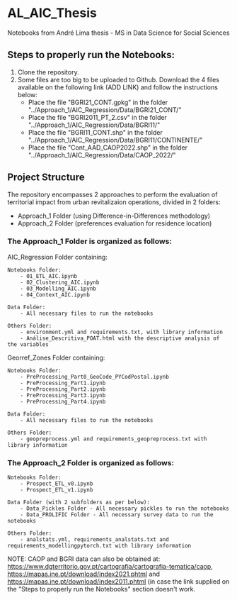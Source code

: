 # AL_AIC_Thesis
Notebooks from André Lima thesis - MS in Data Science for Social Sciences

## Steps to properly run the Notebooks:
1) Clone the repository.
2) Some files are too big to be uploaded to Github. Download the 4 files available on the following link (ADD LINK) and follow the instructions below:
    - Place the file "BGRI21_CONT.gpkg" in the folder "../Approach_1/AIC_Regression/Data/BGRI21_CONT/"
    - Place the file "BGRI2011_PT_2.csv" in the folder "../Approach_1/AIC_Regression/Data/BGRI11/"
    - Place the file "BGRI11_CONT.shp" in the folder "../Approach_1/AIC_Regression/Data/BGRI11/CONTINENTE/"
    - Place the file "Cont_AAD_CAOP2022.shp" in the folder "../Approach_1/AIC_Regression/Data/CAOP_2022/"

## Project Structure

The repository encompasses 2 approaches to perform the evaluation of territorial impact from urban revitalizaion operations, divided in 2 folders:
- Approach_1 Folder (using Difference-in-Differences methodology)
- Approach_2 Folder (preferences evaluation for residence location)

### The Approach_1 Folder is organized as follows:

  AIC_Regression Folder containing:
  
    Notebooks Folder:
        - 01_ETL_AIC.ipynb
        - 02_Clustering_AIC.ipynb
        - 03_Modelling_AIC.ipynb
        - 04_Context_AIC.ipynb

    Data Folder:
        - All necessary files to run the notebooks
    
    Others Folder:
        - environment.yml and requirements.txt, with library information
        - Análise_Descritiva_POAT.html with the descriptive analysis of the variables
    
  Georref_Zones Folder containing:
    
    Notebooks Folder:
        - PreProcessing_Part0_GeoCode_PYCodPostal.ipynb
        - PreProcessing_Part1.ipynb
        - PreProcessing_Part2.ipynb
        - PreProcessing_Part3.ipynb
        - PreProcessing_Part4.ipynb
    
    Data Folder:
        - All necessary files to run the notebooks
    
    Others Folder:
        - geopreprocess.yml and requirements_geopreprocess.txt with library information

### The Approach_2 Folder is organized as follows:

    Notebooks Folder:
        - Prospect_ETL_v0.ipynb
        - Prospect_ETL_v1.ipynb
    
    Data Folder (with 2 subfolders as per below):
        - Data_Pickles Folder - All necessary pickles to run the notebooks
        - Data_PROLIFIC Folder - All necessary survey data to run the notebooks
      
    Others Folder:
        - analstats.yml, requirements_analstats.txt and requirements_modellingpytorch.txt with library information
    
NOTE: CAOP and BGRI data can also be obtained at: https://www.dgterritorio.gov.pt/cartografia/cartografia-tematica/caop, https://mapas.ine.pt/download/index2021.phtml and               https://mapas.ine.pt/download/index2011.phtml (in case the link supplied on the "Steps to properly run the Notebooks" section doesn't work.


